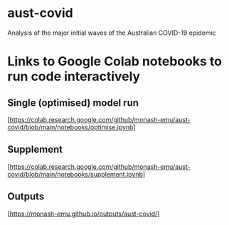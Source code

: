 # aust-covid
Analysis of the major initial waves of the Australian COVID-19 epidemic
 
# Links to Google Colab notebooks to run code interactively

## Single (optimised) model run
[https://colab.research.google.com/github/monash-emu/aust-covid/blob/main/notebooks/optimise.ipynb]

## Supplement
[https://colab.research.google.com/github/monash-emu/aust-covid/blob/main/notebooks/supplement.ipynb]

## Outputs
[https://monash-emu.github.io/outputs/aust-covid/]
